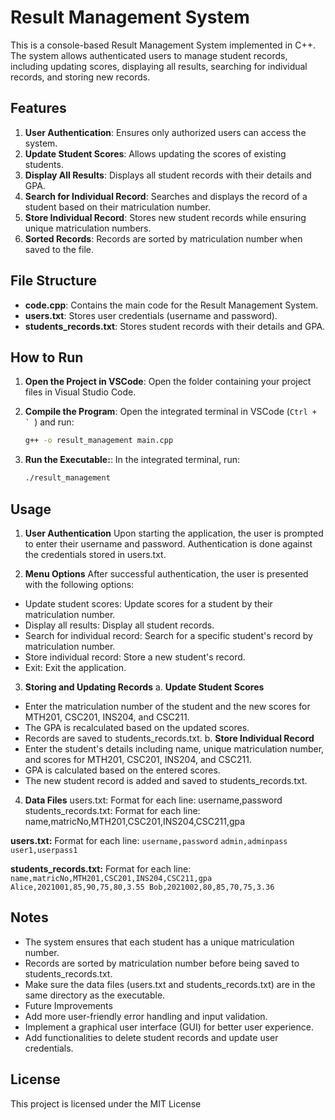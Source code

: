 # Result Management System

This is a console-based Result Management System implemented in C++. The system allows authenticated users to manage student records, including updating scores, displaying all results, searching for individual records, and storing new records.

## Features

1. **User Authentication**: Ensures only authorized users can access the system.
2. **Update Student Scores**: Allows updating the scores of existing students.
3. **Display All Results**: Displays all student records with their details and GPA.
4. **Search for Individual Record**: Searches and displays the record of a student based on their matriculation number.
5. **Store Individual Record**: Stores new student records while ensuring unique matriculation numbers.
6. **Sorted Records**: Records are sorted by matriculation number when saved to the file.

## File Structure

- **code.cpp**: Contains the main code for the Result Management System.
- **users.txt**: Stores user credentials (username and password).
- **students_records.txt**: Stores student records with their details and GPA.

## How to Run

1. **Open the Project in VSCode**:
   Open the folder containing your project files in Visual Studio Code.

2. **Compile the Program**:
   Open the integrated terminal in VSCode (``Ctrl + ` ``) and run:
   ```sh
   g++ -o result_management main.cpp
3. **Run the Executable:**:
   In the integrated terminal, run:
   ```sh
   ./result_management
## Usage

1. **User Authentication**
Upon starting the application, the user is prompted to enter their username and password. Authentication is done against the credentials stored in users.txt.

2. **Menu Options**
After successful authentication, the user is presented with the following options:

- Update student scores: Update scores for a student by their matriculation number.
- Display all results: Display all student records.
- Search for individual record: Search for a specific student's record by matriculation number.
- Store individual record: Store a new student's record.
- Exit: Exit the application.
  
3. **Storing and Updating Records**
 a. **Update Student Scores**
- Enter the matriculation number of the student and the new scores for MTH201, CSC201, INS204, and CSC211.
- The GPA is recalculated based on the updated scores.
- Records are saved to students_records.txt.
  b. **Store Individual Record**
- Enter the student's details including name, unique matriculation number, and scores for MTH201, CSC201, INS204, and CSC211.
- GPA is calculated based on the entered scores.
- The new student record is added and saved to students_records.txt.
4. **Data Files**
users.txt: Format for each line: username,password
students_records.txt: Format for each line: name,matricNo,MTH201,CSC201,INS204,CSC211,gpa

**users.txt:** Format for each line: `username,password`
     ```
     admin,adminpass
     user1,userpass1
     ```

 **students_records.txt:** Format for each line: `name,matricNo,MTH201,CSC201,INS204,CSC211,gpa`
     ```
     Alice,2021001,85,90,75,80,3.55
     Bob,2021002,80,85,70,75,3.36
     ```


## Notes
- The system ensures that each student has a unique matriculation number.
- Records are sorted by matriculation number before being saved to students_records.txt.
- Make sure the data files (users.txt and students_records.txt) are in the same directory as the executable.
- Future Improvements
- Add more user-friendly error handling and input validation.
- Implement a graphical user interface (GUI) for better user experience.
- Add functionalities to delete student records and update user credentials.

## License
This project is licensed under the MIT License 

